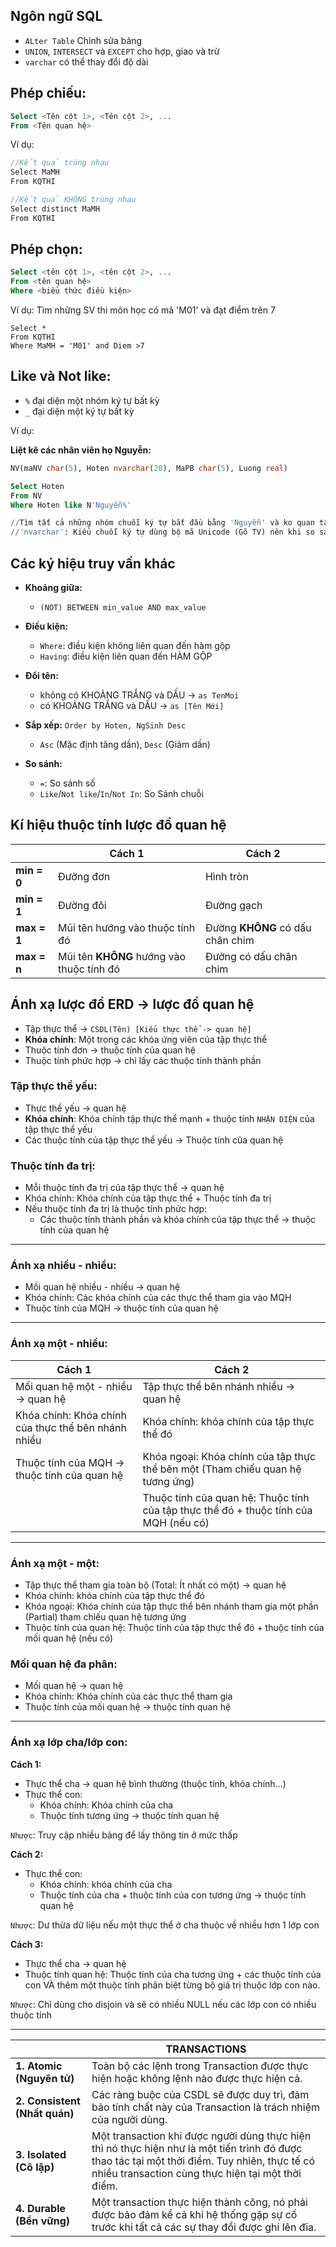 <h2>Ngôn ngữ SQL</h2>

- `ALter Table` Chỉnh sửa bảng
- `UNION`, `INTERSECT` và `EXCEPT` cho hợp, giao và trừ
- `varchar` có thể thay đổi độ dài

<h2>Phép chiếu:</h2>

```sql
Select <Tên cột 1>, <Tên cột 2>, ...
From <Tên quan hệ>
```

Ví dụ:

```ts
//Kết quả trùng nhau
Select MaMH
From KQTHI
```

```ts
//Kết quả KHÔNG trùng nhau
Select distinct MaMH
From KQTHI
```

<h2>Phép chọn:</h2>

```sql
Select <tên cột 1>, <tên cột 2>, ...
From <tên quan hệ>
Where <biểu thức điều kiện>
```

Ví dụ: Tìm những SV thi môn học có mã 'M01' và đạt điểm trên 7

```
Select *
From KQTHI
Where MaMH = 'M01' and Diem >7
```

<h2>Like và Not like:</h2>

- `%` đại diện một nhóm ký tự bất kỳ
- `_` đại diện một ký tự bất kỳ

Ví dụ:

**Liệt kê các nhân viên họ Nguyễn:**

```sql
NV(maNV char(5), Hoten nvarchar(20), MaPB char(5), Luong real)

Select Hoten
From NV
Where Hoten like N'Nguyễn%'

//Tìm tất cả những nhóm chuỗi ký tự bắt đầu bằng 'Nguyễn' và ko quan tâm phía sau.
//'nvarchar': Kiểu chuỗi ký tự dùng bộ mã Unicode (Gõ TV) nên khi so sánh phải có chữ N trước chuỗi ký tự.
```

<h2>Các ký hiệu truy vấn khác</h2>

- **Khoảng giữa:**

  - `(NOT) BETWEEN min_value AND max_value`

- **Điều kiện:**

  - `Where`: điều kiện không liên quan đến hàm gộp
  - `Having`: điều kiện liên quan đến HÀM GỘP

- **Đổi tên:**

  - không có KHOẢNG TRẮNG và DẤU -> `as TenMoi`
  - có KHOẢNG TRẮNG và DẤU -> `as [Tên Mới]`

- **Sắp xếp:** `Order by Hoten, NgSinh Desc`

  - `Asc` (Mặc định tăng dần), `Desc` (Giảm dần)

- **So sánh:**
  - `=`: So sánh số
  - `Like`/`Not like`/`In`/`Not In`: So Sánh chuỗi

<h2>Kí hiệu thuộc tính lược đồ quan hệ </h2>

|             | Cách 1                                    | Cách 2                           |
| ----------- | ----------------------------------------- | -------------------------------- |
| **min = 0** | Đường đơn                                 | Hình tròn                        |
| **min = 1** | Đường đôi                                 | Đường gạch                       |
| **max = 1** | Mũi tên hướng vào thuộc tính đó           | Đường **KHÔNG** có dấu chân chim |
| **max = n** | Mũi tên **KHÔNG** hướng vào thuộc tính đó | Đường có dấu chân chim           |

<h2>Ánh xạ lược đồ ERD -> lược đồ quan hệ</h2>

- Tập thực thể -> `CSDL(Tên) [Kiểu thực thể -> quan hệ]`
- **Khóa chính**: Một trong các khóa ứng viên của tập thực thể
- Thuộc tính đơn -> thuộc tính của quan hệ
- Thuộc tính phức hợp -> chỉ lấy các thuộc tính thành phần

<h3>Tập thực thể yếu:</h3>

- Thực thể yếu -> quan hệ
- **Khóa chính**: Khóa chính tập thực thể mạnh + thuộc tính `NHẬN DIỆN` của tập thực thể yếu
- Các thuộc tính của tập thực thể yếu -> Thuộc tính của quan hệ

<h3>Thuộc tính đa trị:</h3>

- Mỗi thuộc tính đa trị của tập thực thể -> quan hệ
- Khóa chính: Khóa chính của tập thực thể + Thuộc tính đa trị
- Nếu thuộc tính đa trị là thuộc tính phức hợp:
  - Các thuộc tính thành phần và khóa chính của tập thực thể -> thuộc tính của quan hệ

---

<h3>Ánh xạ nhiều - nhiều:</h3>

- Mối quan hệ nhiều - nhiều -> quan hệ
- Khóa chính: Các khóa chính của các thực thể tham gia vào MQH
- Thuộc tính của MQH -> thuộc tính của quan hệ

---

<h3>Ánh xạ một - nhiều:</h3>

| Cách 1                                              | Cách 2                                                                               |
| --------------------------------------------------- | ------------------------------------------------------------------------------------ |
| Mối quan hệ một - nhiều -> quan hệ                  | Tập thực thể bên nhánh nhiều -> quan hệ                                              |
| Khóa chính: Khóa chính của thực thể bên nhánh nhiều | Khóa chính: khóa chính của tập thực thể đó                                           |
| Thuộc tính của MQH -> thuộc tính của quan hệ        | Khóa ngoại: Khóa chính của tập thực thể bên một (Tham chiếu quan hệ tương ứng)       |
|                                                     | Thuộc tính của quan hệ: Thuộc tính của tập thực thể đó + thuộc tính của MQH (nếu có) |

---

<h3>Ánh xạ một - một:</h3>

- Tập thực thể tham gia toàn bộ (Total: Ít nhất có một) -> quan hệ
- Khóa chính: khóa chính của tập thực thể đó
- Khóa ngoại: Khóa chính của tập thực thể bên nhánh tham gia một phần (Partial) tham chiếu quan hệ tương ứng
- Thuộc tính của quan hệ: Thuộc tính của tập thực thể đó + thuộc tính của mối quan hệ (nếu có)

<h3>Mối quan hệ đa phân:</h3>

- Mối quan hệ -> quan hệ
- Khóa chính: Khóa chính của các thực thể tham gia
- Thuộc tính của mối quan hệ -> thuộc tính quan hệ

---

<h3>Ánh xạ lớp cha/lớp con:</h3>

**Cách 1:**

- Thực thể cha -> quan hệ bình thường (thuộc tính, khóa chính...)
- Thực thể con:
  - Khóa chính: Khóa chính của cha
  - Thuộc tính tương ứng -> thuộc tính quan hệ

`Nhược`: Truy cập nhiều bảng để lấy thông tin ở mức thấp

**Cách 2:**

- Thực thể con:
  - Khóa chính: khóa chính của cha
  - Thuộc tính của cha + thuộc tính của con tương ứng -> thuộc tính quan hệ

`Nhược`: Dư thừa dữ liệu nếu một thực thể ở cha thuộc về nhiều hơn 1 lớp con

**Cách 3:**

- Thực thể cha -> quan hệ
- Thuộc tính quan hệ: Thuộc tính của cha tương ứng + các thuộc tính của con VÀ thêm một thuộc tính phân biệt từng bộ giá trị thuộc lớp con nào.

`Nhược`: Chỉ dùng cho disjoin và sẽ có nhiều NULL nếu các lớp con có nhiều thuộc tính

---

|                               | TRANSACTIONS                                                                                                                                                                                       |
| ----------------------------- | -------------------------------------------------------------------------------------------------------------------------------------------------------------------------------------------------- |
| **1. Atomic (Nguyên tử)**     | Toàn bộ các lệnh trong Transaction được thực hiện hoặc không lệnh nào được thực hiện cả.                                                                                                           |
| **2. Consistent (Nhất quán)** | Các ràng buộc của CSDL sẽ được duy trì, đảm bảo tính chất này của Transaction là trách nhiệm của người dùng.                                                                                       |
| **3. Isolated (Cô lập)**      | Một transaction khi được người dùng thực hiện thì nó thực hiện như là một tiến trình đó được thao tác tại một thời điểm. Tuy nhiên, thực tế có nhiều transaction cùng thực hiện tại một thời điểm. |
| **4. Durable (Bền vững)**     | Một transaction thực hiện thành công, nó phải được bảo đảm kể cả khi hệ thống gặp sự cố trước khi tất cả các sự thay đổi được ghi lên đĩa.                                                         |
